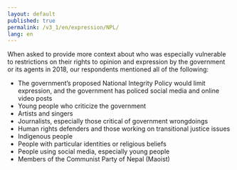 ```yaml
---
layout: default
published: true
permalink: /v3_1/en/expression/NPL/
lang: en
---
```


When asked to provide more context about who was especially vulnerable to restrictions on their rights to opinion and expression by the government or its agents in 2018, our respondents mentioned all of the following:
-	The government’s proposed National Integrity Policy would limit expression, and the government has policed social media and online video posts
-	Young people who criticize the government
-	Artists and singers
-	Journalists, especially those critical of government wrongdoings
-	Human rights defenders and those working on transitional justice issues
-	Indigenous people
-	People with particular identities or religious beliefs
-	People using social media, especially young people
-	Members of the Communist Party of Nepal (Maoist)

